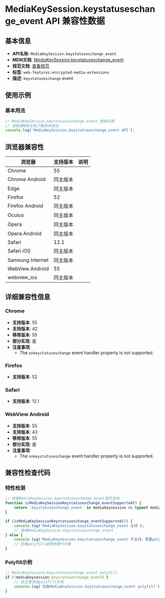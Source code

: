 # MediaKeySession.keystatuseschange_event API 兼容性数据

## 基本信息

- **API名称**: `MediaKeySession.keystatuseschange_event`
- **MDN文档**: [MediaKeySession.keystatuseschange_event](https://developer.mozilla.org/docs/Web/API/MediaKeySession/keystatuseschange_event)
- **规范文档**: [查看规范](https://w3c.github.io/encrypted-media/#dom-mediakeysession-onkeystatuseschange)
- **标签**: `web-features:encrypted-media-extensions`
- **描述**: `keystatuseschange` event

## 使用示例

### 基本用法

```javascript
// MediaKeySession.keystatuseschange_event 使用示例
// 请查阅MDN文档了解具体用法
console.log('MediaKeySession.keystatuseschange_event API');
```

## 浏览器兼容性

| 浏览器 | 支持版本 | 说明 |
|--------|----------|------|
| Chrome | 55 |  |
| Chrome Android | 同主版本 |  |
| Edge | 同主版本 |  |
| Firefox | 52 |  |
| Firefox Android | 同主版本 |  |
| Oculus | 同主版本 |  |
| Opera | 同主版本 |  |
| Opera Android | 同主版本 |  |
| Safari | 12.1 |  |
| Safari iOS | 同主版本 |  |
| Samsung Internet | 同主版本 |  |
| WebView Android | 55 |  |
| webview_ios | 同主版本 |  |

## 详细兼容性信息

### Chrome

- **支持版本**: 55
- **支持版本**: 42
- **移除版本**: 55
- **部分实现**: 是
- **注意事项**:
  - The `onkeystatuseschange` event handler property is not supported.

### Firefox

- **支持版本**: 52

### Safari

- **支持版本**: 12.1

### WebView Android

- **支持版本**: 55
- **支持版本**: 43
- **移除版本**: 55
- **部分实现**: 是
- **注意事项**:
  - The `onkeystatuseschange` event handler property is not supported.

## 兼容性检查代码

### 特性检测

```javascript
// 检查MediaKeySession.keystatuseschange_event是否支持
function isMediaKeySessionKeystatuseschange_eventSupported() {
    return 'keystatuseschange_event' in mediakeysession && typeof mediakeysession.keystatuseschange_event === 'function';
}

if (isMediaKeySessionKeystatuseschange_eventSupported()) {
    console.log('MediaKeySession.keystatuseschange_event 支持');
    // 使用MediaKeySession.keystatuseschange_event
} else {
    console.log('MediaKeySession.keystatuseschange_event 不支持，需要polyfill');
    // 加载polyfill或使用替代方案
}
```

### Polyfill示例

```javascript
// MediaKeySession.keystatuseschange_event polyfill
if (!mediakeysession.keystatuseschange_event) {
    // 在这里添加polyfill实现
    console.log('加载MediaKeySession.keystatuseschange_event polyfill');
}
```

